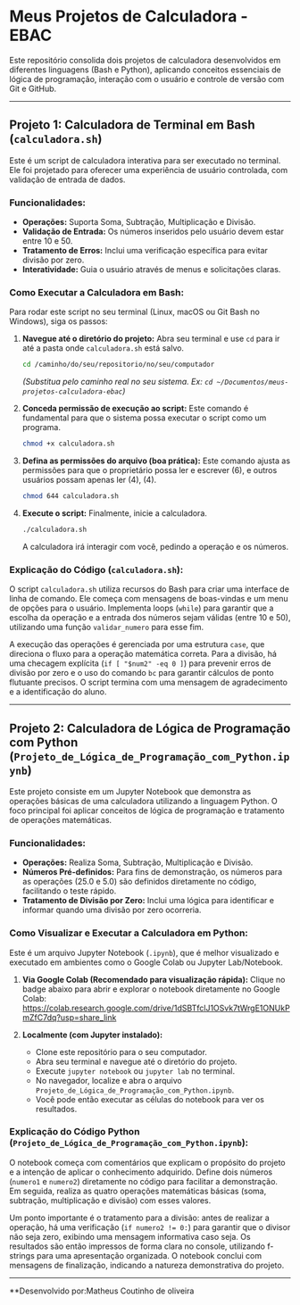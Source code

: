 # Meus Projetos de Calculadora - EBAC

Este repositório consolida dois projetos de calculadora desenvolvidos em diferentes linguagens (Bash e Python), aplicando conceitos essenciais de lógica de programação, interação com o usuário e controle de versão com Git e GitHub.

---

## Projeto 1: Calculadora de Terminal em Bash (`calculadora.sh`)

Este é um script de calculadora interativa para ser executado no terminal. Ele foi projetado para oferecer uma experiência de usuário controlada, com validação de entrada de dados.

### Funcionalidades:
* **Operações:** Suporta Soma, Subtração, Multiplicação e Divisão.
* **Validação de Entrada:** Os números inseridos pelo usuário devem estar entre 10 e 50.
* **Tratamento de Erros:** Inclui uma verificação específica para evitar divisão por zero.
* **Interatividade:** Guia o usuário através de menus e solicitações claras.

### Como Executar a Calculadora em Bash:

Para rodar este script no seu terminal (Linux, macOS ou Git Bash no Windows), siga os passos:

1.  **Navegue até o diretório do projeto:**
    Abra seu terminal e use `cd` para ir até a pasta onde `calculadora.sh` está salvo.
    ```bash
    cd /caminho/do/seu/repositorio/no/seu/computador
    ```
    *(Substitua pelo caminho real no seu sistema. Ex: `cd ~/Documentos/meus-projetos-calculadora-ebac`)*

2.  **Conceda permissão de execução ao script:**
    Este comando é fundamental para que o sistema possa executar o script como um programa.
    ```bash
    chmod +x calculadora.sh
    ```

3.  **Defina as permissões do arquivo (boa prática):**
    Este comando ajusta as permissões para que o proprietário possa ler e escrever (6), e outros usuários possam apenas ler (4), (4).
    ```bash
    chmod 644 calculadora.sh
    ```

4.  **Execute o script:**
    Finalmente, inicie a calculadora.
    ```bash
    ./calculadora.sh
    ```
    A calculadora irá interagir com você, pedindo a operação e os números.

### Explicação do Código (`calculadora.sh`):

O script `calculadora.sh` utiliza recursos do Bash para criar uma interface de linha de comando. Ele começa com mensagens de boas-vindas e um menu de opções para o usuário. Implementa loops (`while`) para garantir que a escolha da operação e a entrada dos números sejam válidas (entre 10 e 50), utilizando uma função `validar_numero` para esse fim.

A execução das operações é gerenciada por uma estrutura `case`, que direciona o fluxo para a operação matemática correta. Para a divisão, há uma checagem explícita (`if [ "$num2" -eq 0 ]`) para prevenir erros de divisão por zero e o uso do comando `bc` para garantir cálculos de ponto flutuante precisos. O script termina com uma mensagem de agradecimento e a identificação do aluno.

---

## Projeto 2: Calculadora de Lógica de Programação com Python (`Projeto_de_Lógica_de_Programação_com_Python.ipynb`)

Este projeto consiste em um Jupyter Notebook que demonstra as operações básicas de uma calculadora utilizando a linguagem Python. O foco principal foi aplicar conceitos de lógica de programação e tratamento de operações matemáticas.

### Funcionalidades:
* **Operações:** Realiza Soma, Subtração, Multiplicação e Divisão.
* **Números Pré-definidos:** Para fins de demonstração, os números para as operações (25.0 e 5.0) são definidos diretamente no código, facilitando o teste rápido.
* **Tratamento de Divisão por Zero:** Inclui uma lógica para identificar e informar quando uma divisão por zero ocorreria.

### Como Visualizar e Executar a Calculadora em Python:

Este é um arquivo Jupyter Notebook (`.ipynb`), que é melhor visualizado e executado em ambientes como o Google Colab ou Jupyter Lab/Notebook.

1.  **Via Google Colab (Recomendado para visualização rápida):**
    Clique no badge abaixo para abrir e explorar o notebook diretamente no Google Colab:
https://colab.research.google.com/drive/1dSBTfclJ1OSvk7tWrgE1ONUkPmZfC7dq?usp=share_link
    
3.  **Localmente (com Jupyter instalado):**
    * Clone este repositório para o seu computador.
    * Abra seu terminal e navegue até o diretório do projeto.
    * Execute `jupyter notebook` ou `jupyter lab` no terminal.
    * No navegador, localize e abra o arquivo `Projeto_de_Lógica_de_Programação_com_Python.ipynb`.
    * Você pode então executar as células do notebook para ver os resultados.

### Explicação do Código Python (`Projeto_de_Lógica_de_Programação_com_Python.ipynb`):

O notebook começa com comentários que explicam o propósito do projeto e a intenção de aplicar o conhecimento adquirido. Define dois números (`numero1` e `numero2`) diretamente no código para facilitar a demonstração. Em seguida, realiza as quatro operações matemáticas básicas (soma, subtração, multiplicação e divisão) com esses valores.

Um ponto importante é o tratamento para a divisão: antes de realizar a operação, há uma verificação (`if numero2 != 0:`) para garantir que o divisor não seja zero, exibindo uma mensagem informativa caso seja. Os resultados são então impressos de forma clara no console, utilizando f-strings para uma apresentação organizada. O notebook conclui com mensagens de finalização, indicando a natureza demonstrativa do projeto.

---

**Desenvolvido por:Matheus Coutinho de oliveira 
